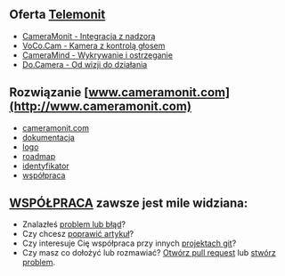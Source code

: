 ## Oferta [Telemonit](http://www.telemonit.com)

+ [CameraMonit - Integracja z nadzorą](http://www.cameramonit.com)
+ [VoCo.Cam - Kamera z kontrolą głosem](http://www.vococam.com)
+ [CameraMind - Wykrywanie i ostrzeganie](http://www.cameramind.com)
+ [Do.Camera - Od wizji do działania](http://www.docamera.com)


## Rozwiązanie [www.cameramonit.com](http://www.cameramonit.com)

+ [cameramonit.com](http://www.cameramonit.com)
+ [dokumentacja](http://docs.cameramonit.com)
+ [logo](http://logo.cameramonit.com)
+ [roadmap](http://roadmap.cameramonit.com)
+ [identyfikator](http://identity.cameramonit.com)
+ [współpraca](http://współpraca.softreck.dev)


## [WSPÓŁPRACA](http://współpraca.softreck.dev) zawsze jest mile widziana:

+ Znalazłeś [problem lub błąd](https://github.com/cameramonit/docs/issues/new)?
+ Czy chcesz [poprawić artykuł](https://github.com/cameramonit/docs/edit/main/README.md)?
+ Czy interesuje Cię współpraca przy innych [projektach git](https://github.com/cameramonit/)?
+ Czy masz co dołożyć lub rozmawiać? [Otwórz pull request](https://github.com/cameramonit/docs/pulls) lub [stwórz problem](https://github.com/cameramonit/docs/issues).